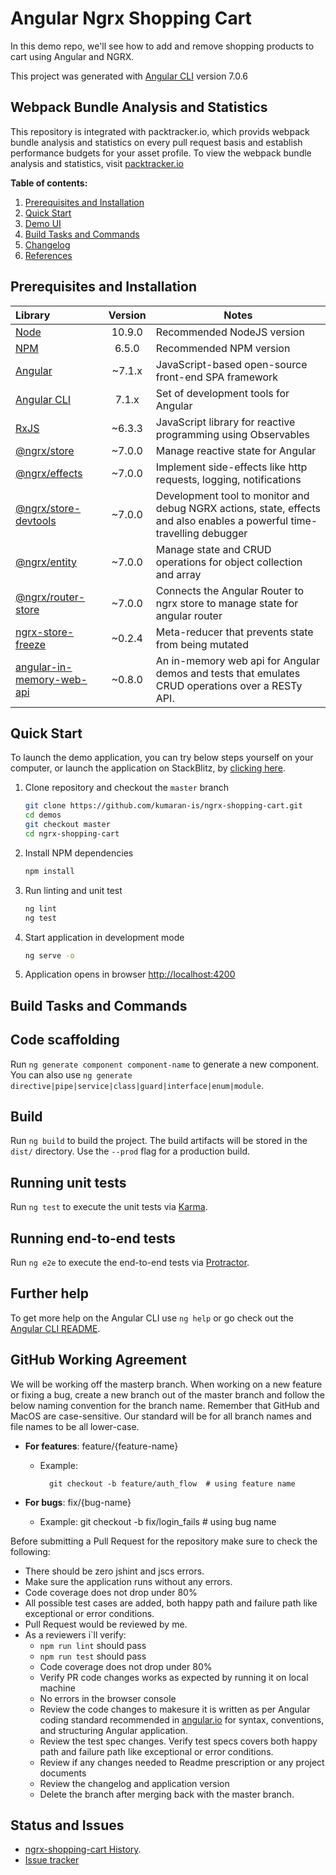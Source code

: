 # Angular Ngrx Shopping Cart

In this demo repo, we'll see how to add and remove shopping products to cart using Angular and NGRX.

This project was generated with [Angular CLI](https://github.com/angular/angular-cli) version 7.0.6

## Webpack Bundle Analysis and Statistics

This repository is integrated with packtracker.io, which provids webpack bundle analysis and statistics on every pull request basis and establish performance budgets for your asset profile. To view the webpack bundle analysis and statistics, visit [packtracker.io](https://app.packtracker.io/organizations/86)

**Table of contents:**

1. [Prerequisites and Installation](#prerequisites-and-installation)
2. [Quick Start](#quick-start)
3. [Demo UI](#demo-ui)
4. [Build Tasks and Commands](#build-tasks-and-commands)
5. [Changelog](#changelog)
6. [References](#references)

## Prerequisites and Installation

Library | Version | Notes
:-------|:--------:|-------
[Node](https://nodejs.org/) | 10.9.0 | Recommended NodeJS version
[NPM](https://nodejs.org/) |6.5.0 | Recommended NPM version
[Angular](https://angular.io/) | ~7.1.x | JavaScript-based open-source front-end SPA framework
[Angular CLI](https://github.com/angular/angular-cli) | 7.1.x | Set of development tools for Angular
[RxJS](https://rxjs-dev.firebaseapp.com/)| ~6.3.3 | JavaScript library for reactive programming using Observables
[@ngrx/store](https://ngrx.io/)| ~7.0.0 | Manage reactive state for Angular
[@ngrx/effects](https://ngrx.io/)| ~7.0.0 | Implement side-effects like http requests, logging, notifications
[@ngrx/store-devtools](https://ngrx.io/)| ~7.0.0 |  Development tool to monitor and debug NGRX actions, state, effects and also enables a powerful time-travelling debugger
[@ngrx/entity](https://ngrx.io/)| ~7.0.0 | Manage state and CRUD operations for object collection and array
[@ngrx/router-store](https://ngrx.io/)| ~7.0.0 | Connects the Angular Router to ngrx store to manage state for angular router
[ngrx-store-freeze](https://github.com/brandonroberts/ngrx-store-freeze)| ~0.2.4 | Meta-reducer that prevents state from being mutated
[angular-in-memory-web-api](https://www.npmjs.com/package/angular-in-memory-web-api)| ~0.8.0 | An in-memory web api for Angular demos and tests that emulates CRUD operations over a RESTy API.

## Quick Start

To launch the demo application, you can try below steps yourself on your computer, or launch the application on StackBlitz, by [clicking here](https://stackblitz.com/github/kumaran-is/ngrx-shopping-cart).

1. Clone repository and checkout the `master` branch

    ```bash
    git clone https://github.com/kumaran-is/ngrx-shopping-cart.git
    cd demos
    git checkout master
    cd ngrx-shopping-cart
    ```

1. Install NPM dependencies

    ```bash
    npm install
    ```

1. Run linting and unit test

    ```bash
    ng lint
    ng test
    ```

1. Start application in development mode

    ```bash
    ng serve -o
    ```

1. Application opens in browser [http://localhost:4200](http://localhost:4200)

## Build Tasks and Commands

## Code scaffolding

Run `ng generate component component-name` to generate a new component. You can also use `ng generate directive|pipe|service|class|guard|interface|enum|module`.

## Build

Run `ng build` to build the project. The build artifacts will be stored in the `dist/` directory. Use the `--prod` flag for a production build.

## Running unit tests

Run `ng test` to execute the unit tests via [Karma](https://karma-runner.github.io).

## Running end-to-end tests

Run `ng e2e` to execute the end-to-end tests via [Protractor](http://www.protractortest.org/).

## Further help

To get more help on the Angular CLI use `ng help` or go check out the [Angular CLI README](https://github.com/angular/angular-cli/blob/master/README.md).

## GitHub Working Agreement

We will be working off the masterp branch. When working on a new feature or fixing a bug,
create a new branch out of the master branch and follow the below naming convention for the branch name.
Remember that GitHub and MacOS are case-sensitive. Our standard will be for all branch names and file
names to be all lower-case.

 - **For features**: feature/{feature-name}
    - Example:
                
            git checkout -b feature/auth_flow  # using feature name
 - **For bugs**: fix/{bug-name}
    
    - Example:
             git checkout -b fix/login_fails  # using  bug name


Before submitting a Pull Request for the  repository make sure to check the following:

  - There should be zero jshint and jscs errors.
  - Make sure the application runs without any errors.
  - Code coverage does not drop under 80%
  - All possible test cases are added, both happy path and failure path like exceptional or error conditions.  
  - Pull Request would be reviewed by me.
  - As a reviewers i`ll verify:
    - `npm run lint` should pass
    - `npm run test` should pass
    - Code coverage does not drop under 80%
    - Verify PR code changes works as expected by running it on local machine
    - No errors in the browser console
    - Review the code changes to makesure it is written as per Angular coding standard recommended in [angular.io](https://angular.io/) for syntax, conventions, and structuring Angular application.
    - Review the test spec changes. Verify test specs covers both happy path and failure path like exceptional or error conditions.
    - Review if any changes needed to Readme prescription or any project documents
    - Review the changelog and application version
    - Delete the branch after merging back with the master branch.

## Status and Issues

* [ngrx-shopping-cart History](./CHANGELOG.md).
* [Issue tracker](https://github.com/kumaran-is/ngrx-shopping-cart/issues?state=open)
